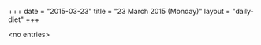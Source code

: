 +++
date = "2015-03-23"
title = "23 March 2015 (Monday)"
layout = "daily-diet"
+++

<p>&lt;no entries&gt;</p>